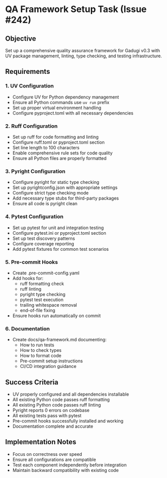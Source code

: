 # QA Framework Setup Task (Issue #242)

## Objective
Set up a comprehensive quality assurance framework for Gadugi v0.3 with UV package management, linting, type checking, and testing infrastructure.

## Requirements

### 1. UV Configuration
- Configure UV for Python dependency management
- Ensure all Python commands use `uv run` prefix
- Set up proper virtual environment handling
- Configure pyproject.toml with all necessary dependencies

### 2. Ruff Configuration
- Set up ruff for code formatting and linting
- Configure ruff.toml or pyproject.toml section
- Set line length to 100 characters
- Enable comprehensive rule sets for code quality
- Ensure all Python files are properly formatted

### 3. Pyright Configuration
- Configure pyright for static type checking
- Set up pyrightconfig.json with appropriate settings
- Configure strict type checking mode
- Add necessary type stubs for third-party packages
- Ensure all code is pyright clean

### 4. Pytest Configuration
- Set up pytest for unit and integration testing
- Configure pytest.ini or pyproject.toml section
- Set up test discovery patterns
- Configure coverage reporting
- Add pytest fixtures for common test scenarios

### 5. Pre-commit Hooks
- Create .pre-commit-config.yaml
- Add hooks for:
  - ruff formatting check
  - ruff linting
  - pyright type checking
  - pytest test execution
  - trailing whitespace removal
  - end-of-file fixing
- Ensure hooks run automatically on commit

### 6. Documentation
- Create docs/qa-framework.md documenting:
  - How to run tests
  - How to check types
  - How to format code
  - Pre-commit setup instructions
  - CI/CD integration guidance

## Success Criteria
- UV properly configured and all dependencies installable
- All existing Python code passes ruff formatting
- All existing Python code passes ruff linting
- Pyright reports 0 errors on codebase
- All existing tests pass with pytest
- Pre-commit hooks successfully installed and working
- Documentation complete and accurate

## Implementation Notes
- Focus on correctness over speed
- Ensure all configurations are compatible
- Test each component independently before integration
- Maintain backward compatibility with existing code
